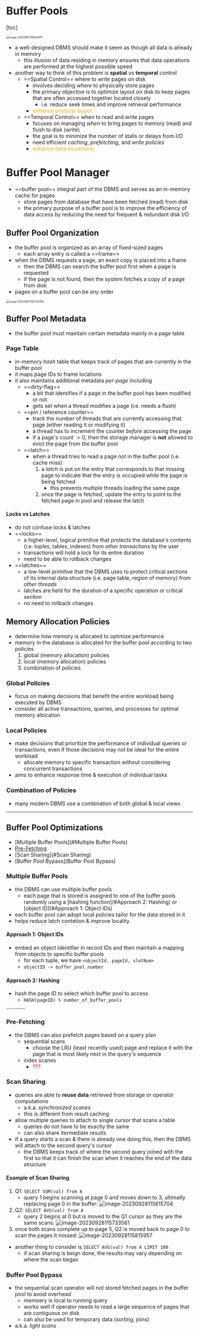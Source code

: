 

# Buffer Pools

[toc]

<img src="images/image-20230927180834111.png" alt="image-20230927180834111" style="zoom:50%;" />

- a well-designed DBMS should make it seem as though all data is already in memory
  - this illusion of data residing in memory ensures that data operations are performed at the highest possible speed
- another way to think of this problem is **spatial** vs **temporal** control
  - ==Spatial Control== where to write pages on disk
    - involves deciding *where* to physically store pages
    - the primary objective is to optimize layout on disk to keep pages that are often accessed together located closely 
      - i.e. reduce seek times and improve retrieval performance
    - <span style="color:orange">enhance physical layout</span>
  - ==Temporal Control== when to read and write pages
    - focuses on managing *when* to bring pages to memory (read) and flush to disk (write)
    - the goal is to minimize the number of stalls or delays from I/O 
    - need efficient *caching*, *prefetching*, and *write policies*
    - <span style="color:orange">enhance data movement</span>

# Buffer Pool Manager

- ==buffer pool== integral part of the DBMS and serves as an in-memory cache for pages 
  - store pages from database that have been fetched (read) from disk
  - the primary purpose of a buffer pool is to improve the efficiency of data access by reducing the need for frequent & redundant disk I/O 

## Buffer Pool Organization

- the buffer pool is organized as an array of fixed-sized pages
  - each array entry is called a ==frame==
- when the DBMS requests a page, an exact copy is placed into a frame
  - then the DBMS can search the buffer pool first when a page is requested
  - if the page is not found, then the system fetches a copy of a page from disk
- pages on a buffer pool can be *any* order

<img src="images/image-20230927182330762.png" alt="image-20230927182330762" style="zoom:50%;" />

## Buffer Pool Metadata

- the buffer pool must maintain certain metadata mainly in a page table

### Page Table

- in-memory *hash* table that keeps track of pages that are currently in the buffer pool
- it maps page IDs to frame locations 
- it also maintains additional metadata *per-page* including
  - ==dirty-flag==
    - a bit that identifies if a page in the buffer pool has been modified or not
    - gets set when a thread modifies a page (i.e. needs a flush)
  - ==pin / reference counter==
    - track the number of threads that are currently accessing that page (either reading it or modifying it)
    - a thread has to increment the counter *before* accessing the page
    - if a page's count $>0$, then the storage manager is **not** allowed to evict the page from the buffer pool
  - ==latch==
    - when a thread tries to read a page *not* in the buffer pool (i.e. cache miss)
      1. a *latch* is put on the entry that corresponds to that missing page to indicate that the entry is occupied while the page is being fetched
         - this prevents multiple threads loading the same page 
      2.  once the page is fetched, update the entry to point to the fetched page in pool and release the latch

#### Locks vs Latches

- do not confuse locks & latches
- ==locks==
  - a higher-level, logical primitive that protects the database's contents (i.e. tuples, tables, indexes) from *other transactions* by the user
  - transactions will hold a lock for its entire duration
  - need to be able to rollback changes
- ==latches==
  - a low-level primitive that the DBMS uses to protect critical sections of its internal data structure (i.e. page table, region of memory) from *other threads*
  - latches are held for the duration of a specific operation or critical section 
  - no need to rollback changes

## Memory Allocation Policies

- determine how memory is allocated to optimize performance
- memory in the database is allocated for the buffer pool according to two policies
  1. global (memory allocation) policies
  2. local (memory allocation) policies
  3. combination of policies

### Global Policies

- focus on making decisions that benefit the entire workload being executed by DBMS 
- consider all active transactions, queries, and processes for optimal memory allocation

### Local Policies

- make decisions that prioritize the performance of individual queries or transactions, even if those decisions may not be ideal for the entire workload
  - allocate memory to specific transaction without considering concurrent transactions
- aims to enhance response time & execution of individual tasks

### Combination of Policies

- many modern DBMS use a combination of both global & local views

---

## Buffer Pool Optimizations

- [Multiple Buffer Pools](#Multiple Buffer Pools)
- [Pre-Fetching](#Pre-Fetching)
- [Scan Sharing](#Scan Sharing)
- [Buffer Pool Bypass](Buffer Pool Bypass)

### Multiple Buffer Pools

- the DBMS can use multiple buffer pools
  - each page that is stored is assigned to one of the buffer pools randomly using a [hashing function](#Approach 2: Hashing) or [object ID](#Approach 1: Object IDs)
- each buffer pool can adopt local policies tailor for the data stored in it
- helps reduce latch contetion & improve locality

#### Approach 1: Object IDs

- embed an object identifier in record IDs and then maintain a mapping from objects to specific buffer pools
  - for each tuple, we have `<objectId, pageId, slotNum>`
  - `objectID -> buffer_pool_number`

#### Approach 2: Hashing

- hash the page ID to select which buffer pool to access
  - `HASH(pageID) % number_of_buffer_pools`

<img src="images/image-20230928113536902.png" alt="image-20230928113536902" style="zoom:25%;" />

### Pre-Fetching

- the DBMS can also prefetch pages based on a query plan
  - sequential scans
    - choose the LRU (least recently used) page and replace it with the page that is most likely next in the query's sequence
  - index scanes
    - <span style="color:red">???</span>

### Scan Sharing

- queries are able to **reuse data** retrieved from storage or operator computations
  - a.k.a. *synchronized scanes*
  - this is different from result caching
- allow multiple queries to attach to single cursor that scans a table
  -  queries do not have to be exactly the same
  - can also share itermediate results
- if a query starts a scan & there is already one doing this, then the DBMS will attach to the second query's cursor
  - the DBMS keeps track of where the second query joined with the first so that it can finish the scan when it reaches the end of the data structure

#### Example of Scan Sharing

1. Q1: `SELECT SUM(val) from A`
   - query 1 begins scanning at page 0 and moves down to 3, ultimatly replacing page 0 in the buffer:
     ![image-20230928115615704](images/image-20230928115615704.png)
2. Q2: `SELECT AVG(val) from A`
   - query 2 begins at 0 but is moved to the Q1 cursor as they are the same scans:
     ![image-20230928115733561](images/image-20230928115733561.png)
3. once both scans complete up to page 5, Q2 is moved back to page 0 to scan the pages it missed:
   ![image-20230928115815957](images/image-20230928115815957.png)

- another thing to consider is `SELECT AVG(val) from A LIMIT 100` 
  - if scan sharing is beign done, the results may vary depending on where the scan began

### Buffer Pool Bypass

- the sequential scan operator will not stored fetched pages in the buffer pool to avoid overhead
  - memoery is local to running query 
  - works well if operator needs to read a large sequence of pages that are contiguous on disk
  - can also be used for temporary data (sorting, joins)
- a.k.a. *light scans*